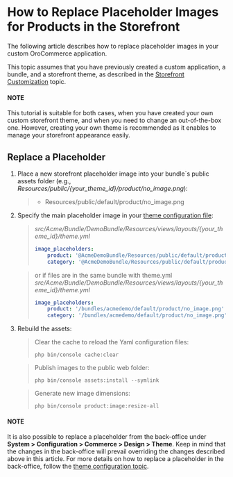<a id="dev-doc-frontend-storefront-customization-replace-placeholders"></a>

# How to Replace Placeholder Images for Products in the Storefront

The following article describes how to replace placeholder images in your custom OroCommerce application.

This topic assumes that you have previously created a custom application, a bundle, and a storefront theme, as described in the [Storefront Customization](index.md#storefront-customization-guide) topic.

#### NOTE
This tutorial is suitable for both cases, when you have created your own custom storefront theme, and when you need to change an out-of-the-box one. However, creating your own theme is recommended as it enables to manage your storefront appearance easily.

## Replace a Placeholder

1. Place a new storefront placeholder image into your bundle\`s public assets folder (e.g., *Resources/public/{your_theme_id}/product/no_image.png*):
   > - Resources/public/default/product/no_image.png
2. Specify the main placeholder image in your [theme configuration file](../theming.md#dev-doc-frontend-layouts-theming-definition):
   > *src/Acme/Bundle/DemoBundle/Resources/views/layouts/{your_theme_id}/theme.yml*
   > ```yaml
   > image_placeholders:
   >     product: '@AcmeDemoBundle/Resources/public/default/product/no_image.png'
   >     category: '@AcmeDemoBundle/Resources/public/default/product/no_image.png'
   > ```

   > or if files are in the same bundle with theme.yml
   > *src/Acme/Bundle/DemoBundle/Resources/views/layouts/{your_theme_id}/theme.yml*
   > ```yaml
   > image_placeholders:
   >     product: '/bundles/acmedemo/default/product/no_image.png'
   >     category: '/bundles/acmedemo/default/product/no_image.png'
   > ```

1. Rebuild the assets:
   > Clear the cache to reload the Yaml configuration files:
   > ```none
   > php bin/console cache:clear
   > ```

   > Publish images to the public web folder:
   > ```none
   > php bin/console assets:install --symlink
   > ```

   > Generate new image dimensions:
   > ```none
   > php bin/console product:image:resize-all
   > ```

#### NOTE
It is also possible to replace a placeholder from the back-office under **System > Configuration > Commerce > Design > Theme**. Keep in mind that the changes in the back-office will prevail overriding the changes described above in this article. For more details on how to replace a placeholder in the back-office, follow the [theme configuration topic](../../../user/back-office/system/configuration/commerce/design/theme-global.md#configuration-commerce-design-theme).
